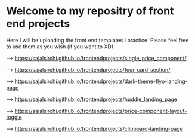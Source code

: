 # Welcome to my repositry of front end projects
Here I will be uploading the front end templates I practice. Please feel free to use them as you wish (if you want to XD)

--> https://sajalsirohi.github.io/frontendprojects/single_price_component/

--> https://sajalsirohi.github.io/frontendprojects/four_card_section/

--> https://sajalsirohi.github.io/frontendprojects/dark-theme-flyo-landing-page

--> https://sajalsirohi.github.io/frontendprojects/huddle_landing_page

--> https://sajalsirohi.github.io/frontendprojects/price-component-layout-toggle

--> https://sajalsirohi.github.io/frontendprojects/clipboard-landing-page
